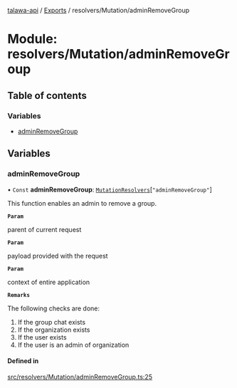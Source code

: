 [talawa-api](../README.md) / [Exports](../modules.md) / resolvers/Mutation/adminRemoveGroup

# Module: resolvers/Mutation/adminRemoveGroup

## Table of contents

### Variables

- [adminRemoveGroup](resolvers_Mutation_adminRemoveGroup.md#adminremovegroup)

## Variables

### adminRemoveGroup

• `Const` **adminRemoveGroup**: [`MutationResolvers`](types_generatedGraphQLTypes.md#mutationresolvers)[``"adminRemoveGroup"``]

This function enables an admin to remove a group.

**`Param`**

parent of current request

**`Param`**

payload provided with the request

**`Param`**

context of entire application

**`Remarks`**

The following checks are done:
1. If the group chat exists
2. If the organization exists
3. If the user exists
4. If the user is an admin of organization

#### Defined in

[src/resolvers/Mutation/adminRemoveGroup.ts:25](https://github.com/PalisadoesFoundation/talawa-api/blob/c766886/src/resolvers/Mutation/adminRemoveGroup.ts#L25)
